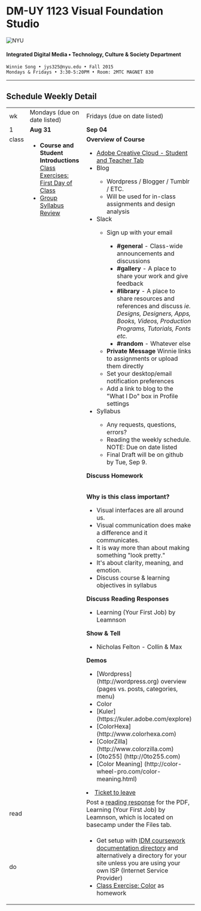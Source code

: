 # DM-UY 1123 Visual Foundation Studio

![NYU](http://ws2.polishedsolid.com/de/nyu_soe_logo.png)
#### Integrated Digital Media • Technology, Culture &amp; Society Department

    Winnie Song • jys325@nyu.edu • Fall 2015 
    Mondays & Fridays • 3:30-5:20PM • Room: 2MTC MAGNET 830

---

## Schedule Weekly Detail

<table>
<tr>
<td>wk</td>
<td>Mondays (due on date listed)</td>
<td>Fridays (due on date listed)</td>
</tr>
<tr>
  <td valign="top">1</td>
  <td valign="top" width="48%"><strong>Aug 31</strong></td>
  <td valign="top" width="48%"><strong>Sep 04</strong></td>
</tr>
<tr>
<td valign="top">class</td>
<td valign="top">
<ul>
<li><strong>Course and Student Introductions</strong><br><a href="../class_exercises/dm1123_class_exercise_first_day.md">Class Exercises: First Day of Class</li>
<li>Group Syllabus Review</li>
</ul></td>
<td valign="top"><strong>Overview of Course</strong>
<ul>
<li><a href="https://creative.adobe.com/plans" target="_blank">Adobe Creative Cloud - Student and Teacher Tab</a></li>
<li>Blog</li>
<uL><li>Wordpress / Blogger / Tumblr / ETC. </li>
<li>Will be used for in-class assignments and design analysis
</uL>
<li> Slack</li>
     <uL>
     <li>Sign up with your email</li>
     <uL><li><strong>#general</strong> - Class-wide announcements and discussions</li>
     <li><strong>#gallery</strong> - A place to share your work and give feedback</li>
     <li><strong>#library</strong> - A place to share resources and references and discuss <i>ie. Designs, Designers, Apps, Books, Videos, Production Programs, Tutorials, Fonts etc.</i></li>
     <li><strong>#random</strong> - Whatever else</li>
     </uL>
     <li><strong>Private Message</strong> Winnie links to assignments or upload them directly</li>
     <li>Set your desktop/email notification preferences
     <li>Add a link to blog to the "What I Do" box in Profile settings
     </uL>
<li> Syllabus</li>
<ul>
 <li>Any requests, questions, errors?</li>
 <li>Reading the weekly schedule. NOTE: Due on date listed</li>
 <li>Final Draft will be on github by Tue, Sep 9.</li>
</ul>
</ul>

<strong>Discuss Homework</strong><br><br>

<strong>Why is this class important?</strong>
<ul>
<li>Visual interfaces are all around us. </li>
<li>Visual communication does make a difference and it communicates.</li>
<li>It is way more than about making something "look pretty."</li>
<li>It's about clarity, meaning, and emotion.</li>
<li>Discuss course &amp; learning objectives in syllabus</li>
</ul>

<strong>Discuss Reading Responses</strong>
<ul>
<li>Learning (Your First Job) by Leamnson</li>
</ul>

<strong>Show &amp; Tell</strong>
<ul>
<li>Nicholas Felton - Collin &amp; Max</li>
</ul>

<strong>Demos</strong>
<ul>
<li>[Wordpress] (http://wordpress.org) overview (pages vs. posts, categories, menu)</li>
<li>Color</li>
  <li>[Kuler] (https://kuler.adobe.com/explore)</li>
  <li>[ColorHexa] (http://www.colorhexa.com)</li>
  <li>[ColorZilla] (http://www.colorzilla.com)</li>
  <li>[0to255] (http://0to255.com)</li>
  <li>[Color Meaning] (http://color-wheel-pro.com/color-meaning.html)</li>
 </ul>

<li><a href="../projects/dm1123_vfs_tickets_to_leave.md">Ticket to leave</a></li>
</ul></td>
</tr>
<tr>
  <td>read</td>
  <td></td>
  <td>Post a <a href="../projects/dm1123_vfs_reading_responses" target="_blank">reading response</a> for the PDF, Learning (Your First Job) by Leamnson, which is located on basecamp under the Files tab.</td> 
</tr>
<tr>
  <td>do</td>
  <td></td> 
  <td>
  <ul>
   <li>Get setup with <a href="../projects/dm1123_idm_coursework_documentation.md">IDM coursework documentation directory</a> and alternatively a directory for your site unless you are using your own ISP (Internet Service Provider)</li>
  <li><a href="../class_exercises/dm1123_class_exercise_color.md">Class Exercise: Color</a> as homework</li>
  </ul></td>
</tr>
</table>









